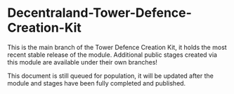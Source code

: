 # Decentraland-Tower-Defence-Creation-Kit

This is the main branch of the Tower Defence Creation Kit, it holds the most recent stable release of the module. Additional public stages created via this module are available under their own branches! 

This document is still queued for population, it will be updated after the module and stages have been fully completed and published.
